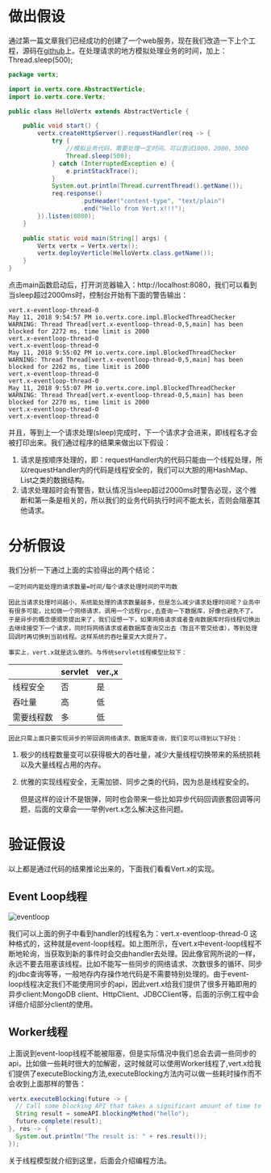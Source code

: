 # 做出假设

通过第一篇文章我们已经成功的创建了一个web服务，现在我们改造一下上个工程，源码在[github](https://github.com/yh3434/vertx-turtorial/tree/master/vertx-thread-model)上。在处理请求的地方模拟处理业务的时间，加上：Thread.sleep(500);

```java
package vertx;

import io.vertx.core.AbstractVerticle;
import io.vertx.core.Vertx;

public class HelloVertx extends AbstractVerticle {

    public void start() {
        vertx.createHttpServer().requestHandler(req -> {
            try {
                //模拟业务代码，需要处理一定时间。可以尝试1000、2000、3000
                Thread.sleep(500);
            } catch (InterruptedException e) {
                e.printStackTrace();
            }
            System.out.println(Thread.currentThread().getName());
            req.response()
                    .putHeader("content-type", "text/plain")
                    .end("Hello from Vert.x!!!");
        }).listen(8080);
    }

    public static void main(String[] args) {
        Vertx vertx = Vertx.vertx();
        vertx.deployVerticle(HelloVertx.class.getName());
    }
}
```

点击main函数启动后，打开浏览器输入：http://localhost:8080，我们可以看到当sleep超过2000ms时，控制台开始有下面的警告输出：

```shell
vert.x-eventloop-thread-0
May 11, 2018 9:54:57 PM io.vertx.core.impl.BlockedThreadChecker
WARNING: Thread Thread[vert.x-eventloop-thread-0,5,main] has been blocked for 2272 ms, time limit is 2000
vert.x-eventloop-thread-0
vert.x-eventloop-thread-0
May 11, 2018 9:55:02 PM io.vertx.core.impl.BlockedThreadChecker
WARNING: Thread Thread[vert.x-eventloop-thread-0,5,main] has been blocked for 2262 ms, time limit is 2000
vert.x-eventloop-thread-0
vert.x-eventloop-thread-0
May 11, 2018 9:55:07 PM io.vertx.core.impl.BlockedThreadChecker
WARNING: Thread Thread[vert.x-eventloop-thread-0,5,main] has been blocked for 2270 ms, time limit is 2000
vert.x-eventloop-thread-0
vert.x-eventloop-thread-0
```

并且，等到上一个请求处理(sleep)完成时，下一个请求才会进来，即线程名才会被打印出来。我们通过程序的结果来做出以下假设：

1. 请求是按顺序处理的，即：requestHandler内的代码只能由一个线程处理，所以requestHandler内的代码是线程安全的，我们可以大胆的用HashMap、List之类的数据结构。
2. 请求处理超时会有警告，默认情况当sleep超过2000ms时警告必现，这个推断和第一条是相关的，所以我们的业务代码执行时间不能太长，否则会阻塞其他请求。

# 分析假设

我们分析一下通过上面的实验得出的两个结论：

	一定时间内能处理的请求数量=时间/每个请求处理时间的平均数

	因此当请求处理时间越小，系统能处理的请求数量越多，但是怎么减少请求处理时间呢？业务中有很多可能，比如做一个网络请求，调用一个远程rpc,去查询一下数据库，好像也避免不了。于是异步的概念便顺势提出来了，我们设想一下，如果网络请求或者查询数据库时将线程切换出去继续接受下一个请求，同时将网络请求或者数据库查询交出去（暂且不管交给谁），等到处理回调时再切换到当前线程。这样系统的吞吐量变大大提升了。

	事实上，vert.x就是这么做的。与传统servlet线程模型比较下：

|            | servlet | ver.,x |
| ---------- | ------- | ------ |
| 线程安全   | 否      | 是     |
| 吞吐量     | 高      | 低     |
| 需要线程数 | 多      | 低     |

	因此只需上面只要实现异步的带回调网络请求、数据库查询，我们变可以得到以下好处：

1. 极少的线程数量变可以获得极大的吞吐量，减少大量线程切换带来的系统损耗以及大量线程占用的内存。

2. 优雅的实现线程安全，无需加锁、同步之类的代码，因为总是线程安全的。

	但是这样的设计不是银弹，同时也会带来一些比如异步代码回调嵌套回调等问题，后面的文章会一一举例vert.x怎么解决这些问题。

# 验证假设

以上都是通过代码的结果推论出来的，下面我们看看Vert.x的实现。

## Event Loop线程

![eventloop](https://ws1.sinaimg.cn/large/0069RVTdgy1fv76ao8vhyj31kw0vsaed.jpg)

我们可以上面的例子中看到handler的线程名为：vert.x-eventloop-thread-0 这种格式的，这种就是event-loop线程。如上图所示，在vert.x中event-loop线程不断地轮询，当获取到新的事件时会交由handler去处理。因此像官网所说的一样，永远不要去阻塞该线程。比如不能写一些同步的网络请求、次数很多的循环、同步的jdbc查询等等，一般地存内存操作地代码是不需要特别处理的。由于event-loop线程决定我们不能使用同步的api，因此vert.x给我们提供了很多开箱即用的异步client:MongoDB client、HttpClient、JDBCClient等，后面的示例工程中会详细介绍部分client的使用。

## Worker线程

上面说到event-loop线程不能被阻塞，但是实际情况中我们总会去调一些同步的api，比如做一些耗时很大的加解密，这时候就可以使用Worker线程了,vert.x给我们提供了executeBlocking方法,executeBlocking方法内可以做一些耗时操作而不会收到上面那样的警告：

```java
vertx.executeBlocking(future -> {
  // Call some blocking API that takes a significant amount of time to return
  String result = someAPI.blockingMethod("hello");
  future.complete(result);
}, res -> {
  System.out.println("The result is: " + res.result());
});
```

关于线程模型就介绍到这里，后面会介绍编程方法。